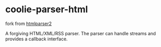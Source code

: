 # coolie-parser-html

fork from [htmlparser2](https://github.com/fb55/htmlparser2)

A forgiving HTML/XML/RSS parser. The parser can handle streams and provides a callback interface.
